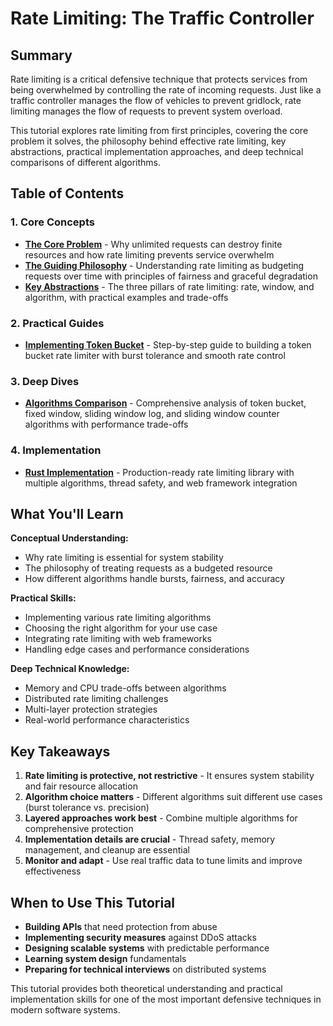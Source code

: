 # Rate Limiting: The Traffic Controller

## Summary

Rate limiting is a critical defensive technique that protects services from being overwhelmed by controlling the rate of incoming requests. Just like a traffic controller manages the flow of vehicles to prevent gridlock, rate limiting manages the flow of requests to prevent system overload.

This tutorial explores rate limiting from first principles, covering the core problem it solves, the philosophy behind effective rate limiting, key abstractions, practical implementation approaches, and deep technical comparisons of different algorithms.

## Table of Contents

### 1. Core Concepts
- **[The Core Problem](01-concepts-01-the-core-problem.md)** - Why unlimited requests can destroy finite resources and how rate limiting prevents service overwhelm
- **[The Guiding Philosophy](01-concepts-02-the-guiding-philosophy.md)** - Understanding rate limiting as budgeting requests over time with principles of fairness and graceful degradation
- **[Key Abstractions](01-concepts-03-key-abstractions.md)** - The three pillars of rate limiting: rate, window, and algorithm, with practical examples and trade-offs

### 2. Practical Guides
- **[Implementing Token Bucket](02-guides-01-implementing-token-bucket.md)** - Step-by-step guide to building a token bucket rate limiter with burst tolerance and smooth rate control

### 3. Deep Dives
- **[Algorithms Comparison](03-deep-dive-01-algorithms-comparison.md)** - Comprehensive analysis of token bucket, fixed window, sliding window log, and sliding window counter algorithms with performance trade-offs

### 4. Implementation
- **[Rust Implementation](04-rust-implementation.md)** - Production-ready rate limiting library with multiple algorithms, thread safety, and web framework integration

## What You'll Learn

**Conceptual Understanding:**
- Why rate limiting is essential for system stability
- The philosophy of treating requests as a budgeted resource
- How different algorithms handle bursts, fairness, and accuracy

**Practical Skills:**
- Implementing various rate limiting algorithms
- Choosing the right algorithm for your use case
- Integrating rate limiting with web frameworks
- Handling edge cases and performance considerations

**Deep Technical Knowledge:**
- Memory and CPU trade-offs between algorithms
- Distributed rate limiting challenges
- Multi-layer protection strategies
- Real-world performance characteristics

## Key Takeaways

1. **Rate limiting is protective, not restrictive** - It ensures system stability and fair resource allocation
2. **Algorithm choice matters** - Different algorithms suit different use cases (burst tolerance vs. precision)
3. **Layered approaches work best** - Combine multiple algorithms for comprehensive protection
4. **Implementation details are crucial** - Thread safety, memory management, and cleanup are essential
5. **Monitor and adapt** - Use real traffic data to tune limits and improve effectiveness

## When to Use This Tutorial

- **Building APIs** that need protection from abuse
- **Implementing security measures** against DDoS attacks
- **Designing scalable systems** with predictable performance
- **Learning system design** fundamentals
- **Preparing for technical interviews** on distributed systems

This tutorial provides both theoretical understanding and practical implementation skills for one of the most important defensive techniques in modern software systems.